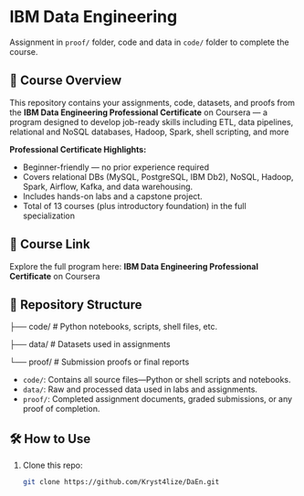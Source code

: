 # IBM Data Engineering

Assignment in `proof/` folder, code and data in `code/` folder to complete the course.

## 📘 Course Overview

This repository contains your assignments, code, datasets, and proofs from the **IBM Data Engineering Professional Certificate** on Coursera — a program designed to develop job-ready skills including ETL, data pipelines, relational and NoSQL databases, Hadoop, Spark, shell scripting, and more 

**Professional Certificate Highlights:**
- Beginner-friendly — no prior experience required 
- Covers relational DBs (MySQL, PostgreSQL, IBM Db2), NoSQL, Hadoop, Spark, Airflow, Kafka, and data warehousing.
- Includes hands-on labs and a capstone project.
- Total of 13 courses (plus introductory foundation) in the full specialization 

## 🔗 Course Link

Explore the full program here: **IBM Data Engineering Professional Certificate** on Coursera 

## 📁 Repository Structure


├── code/ # Python notebooks, scripts, shell files, etc.

├── data/ # Datasets used in assignments

└── proof/ # Submission proofs or final reports


- `code/`: Contains all source files—Python or shell scripts and notebooks.
- `data/`: Raw and processed data used in labs and assignments.
- `proof/`: Completed assignment documents, graded submissions, or any proof of completion.

## 🛠️ How to Use

1. Clone this repo:
   ```bash
   git clone https://github.com/Kryst4lize/DaEn.git
